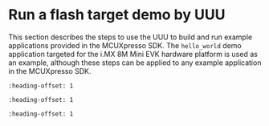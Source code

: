 # Run a flash target demo by UUU

This section describes the steps to use the UUU to build and run example applications provided in the MCUXpresso SDK. The `hello_world` demo application targeted for the i.MX 8M Mini EVK hardware platform is used as an example, although these steps can be applied to any example application in the MCUXpresso SDK.


```{include} ../topics/set_up_environment.md
:heading-offset: 1
```

```{include} ../topics/build_an_example_application_002.md
:heading-offset: 1
```

```{include} ../topics/run_an_example_application.md
:heading-offset: 1
```

